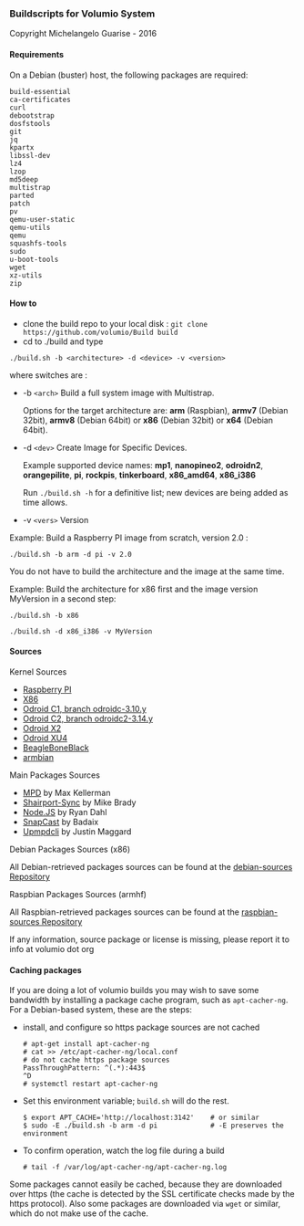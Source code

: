 ### Buildscripts for Volumio System

Copyright Michelangelo Guarise - 2016

#### Requirements

On a Debian (buster) host, the following packages are required:
```
build-essential
ca-certificates
curl
debootstrap
dosfstools
git
jq
kpartx
libssl-dev
lz4
lzop
md5deep
multistrap
parted
patch
pv
qemu-user-static
qemu-utils
qemu
squashfs-tools
sudo
u-boot-tools
wget
xz-utils
zip
```

#### How to

- clone the build repo to your local disk  : ```git clone https://github.com/volumio/Build build```
- cd to ./build and type

```
./build.sh -b <architecture> -d <device> -v <version>
```

where switches are :

 * -b `<arch>` Build a full system image with Multistrap.

   Options for the target architecture are:
       **arm** (Raspbian), **armv7** (Debian 32bit), **armv8** (Debian 64bit) or **x86** (Debian 32bit) or **x64** (Debian 64bit).
 * -d `<dev>`  Create Image for Specific Devices.

   Example supported device names:
       **mp1**, **nanopineo2**, **odroidn2**, **orangepilite**, **pi**, **rockpis**, **tinkerboard**, **x86_amd64**, **x86_i386**

   Run ```./build.sh -h``` for a definitive list; new devices are being added as time allows.
 * -v `<vers>` Version

Example: Build a Raspberry PI image from scratch, version 2.0 :
```
./build.sh -b arm -d pi -v 2.0
```

You do not have to build the architecture and the image at the same time.

Example: Build the architecture for x86 first and the image version MyVersion in a second step:
```
./build.sh -b x86

./build.sh -d x86_i386 -v MyVersion
```

#### Sources

Kernel Sources

* [Raspberry PI](https://github.com/volumio/raspberrypi-linux)
* [X86](https://github.com/volumio/linux)
* [Odroid C1, branch odroidc-3.10.y](https://github.com/hardkernel/linux.git)
* [Odroid C2, branch odroidc2-3.14.y](https://github.com/hardkernel/linux.git)
* [Odroid X2](https://github.com/volumio/linux-odroid-public)
* [Odroid XU4](https://cdn.kernel.org/pub/linux/kernel/v4.x/linux-4.4.tar.xz)
* [BeagleBoneBlack](https://github.com/volumio/linux-beagleboard-botic)
* [armbian](https://github.com/igorpecovnik)

Main Packages Sources

* [MPD](https://github.com/volumio/MPD) by Max Kellerman
* [Shairport-Sync](https://github.com/volumio/shairport-sync) by Mike Brady
* [Node.JS](https://github.com/volumio/node) by Ryan Dahl
* [SnapCast](https://github.com/volumio/snapcast) by Badaix
* [Upmpdcli](https://github.com/volumio/upmpdcli) by Justin Maggard

Debian Packages Sources (x86)

All Debian-retrieved packages sources can be found at the [debian-sources Repository](https://github.com/volumio/debian-sources)

Raspbian Packages Sources (armhf)

All Raspbian-retrieved packages sources can be found at the [raspbian-sources Repository](https://github.com/volumio/raspbian-sources)

If any information, source package or license is missing, please report it to info at volumio dot org


#### Caching packages

If you are doing a lot of volumio builds you may wish to save some bandwidth
by installing a package cache program, such as ```apt-cacher-ng```.
For a Debian-based system, these are the steps:

 * install, and configure so https package sources are not cached
   ```
   # apt-get install apt-cacher-ng
   # cat >> /etc/apt-cacher-ng/local.conf
   # do not cache https package sources
   PassThroughPattern: ^(.*):443$
   ^D
   # systemctl restart apt-cacher-ng
   ```
 * Set this environment variable; ```build.sh``` will do the rest.
   ```
   $ export APT_CACHE='http://localhost:3142'    # or similar
   $ sudo -E ./build.sh -b arm -d pi             # -E preserves the environment
   ```
 * To confirm operation, watch the log file during a build
   ```
   # tail -f /var/log/apt-cacher-ng/apt-cacher-ng.log
   ```

Some packages cannot easily be cached, because they are downloaded over https
(the cache is detected by the SSL certificate checks made by the https protocol).
Also some packages are downloaded via ```wget``` or similar, which do not make
use of the cache.
